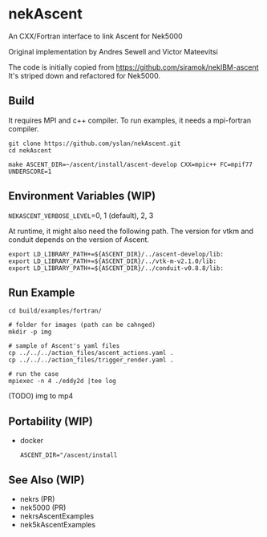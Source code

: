 # nekAscent

An CXX/Fortran interface to link Ascent for Nek5000

Original implementation by Andres Sewell and Victor Mateevitsi    

The code is initially copied from https://github.com/siramok/nekIBM-ascent
It's striped down and refactored for Nek5000.

## Build
It requires MPI and c++ compiler. To run examples, it needs a mpi-fortran compiler.    

```
git clone https://github.com/yslan/nekAscent.git
cd nekAscent

make ASCENT_DIR=~/ascent/install/ascent-develop CXX=mpic++ FC=mpif77 UNDERSCORE=1
```

## Environment Variables (WIP)

`NEKASCENT_VERBOSE_LEVEL`=0, 1 (default), 2, 3

At runtime, it might also need the following path. 
The version for vtkm and conduit depends on the version of Ascent.
```
export LD_LIBRARY_PATH+=${ASCENT_DIR}/../ascent-develop/lib:
export LD_LIBRARY_PATH+=${ASCENT_DIR}/../vtk-m-v2.1.0/lib:
export LD_LIBRARY_PATH+=${ASCENT_DIR}/../conduit-v0.8.8/lib:
```

## Run Example

```
cd build/examples/fortran/

# folder for images (path can be cahnged)
mkdir -p img

# sample of Ascent's yaml files
cp ../../../action_files/ascent_actions.yaml .
cp ../../../action_files/trigger_render.yaml .

# run the case
mpiexec -n 4 ./eddy2d |tee log
```

(TODO) img to mp4


## Portability (WIP)

- docker
  ```
  ASCENT_DIR="/ascent/install
  ```

## See Also (WIP)
- nekrs (PR)
- nek5000 (PR)
- nekrsAscentExamples
- nek5kAscentExamples
